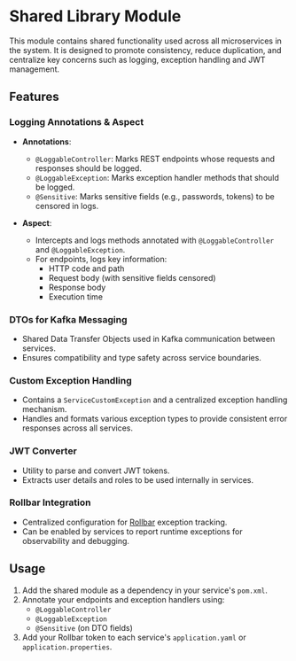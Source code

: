 # Shared Library Module

This module contains shared functionality used across all microservices in the system. It is designed to promote consistency, reduce duplication, and centralize key concerns such as logging, exception handling and JWT management.

## Features

### Logging Annotations & Aspect

- **Annotations**:
  - `@LoggableController`: Marks REST endpoints whose requests and responses should be logged.
  - `@LoggableException`: Marks exception handler methods that should be logged.
  - `@Sensitive`: Marks sensitive fields (e.g., passwords, tokens) to be censored in logs.

- **Aspect**:
  - Intercepts and logs methods annotated with `@LoggableController` and `@LoggableException`.
  - For endpoints, logs key information:
    - HTTP code and path
    - Request body (with sensitive fields censored)
    - Response body
    - Execution time

### DTOs for Kafka Messaging

- Shared Data Transfer Objects used in Kafka communication between services.
- Ensures compatibility and type safety across service boundaries.

### Custom Exception Handling

- Contains a `ServiceCustomException` and a centralized exception handling mechanism.
- Handles and formats various exception types to provide consistent error responses across all services.

### JWT Converter

- Utility to parse and convert JWT tokens.
- Extracts user details and roles to be used internally in services.

### Rollbar Integration

- Centralized configuration for [Rollbar](https://rollbar.com/) exception tracking.
- Can be enabled by services to report runtime exceptions for observability and debugging.

## Usage

1. Add the shared module as a dependency in your service's `pom.xml`.
2. Annotate your endpoints and exception handlers using:
   - `@LoggableController`
   - `@LoggableException`
   - `@Sensitive` (on DTO fields)
3. Add your Rollbar token to each service's `application.yaml` or `application.properties`.
